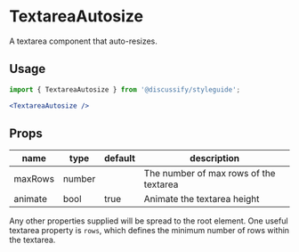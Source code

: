 # TextareaAutosize

A textarea component that auto-resizes.

## Usage

```jsx
import { TextareaAutosize } from '@discussify/styleguide';

<TextareaAutosize />
```

## Props

| name | type | default | description |
| ---- | ---- | ------- | ----------- |
| maxRows | number | | The number of max rows of the textarea |
| animate | bool | true | Animate the textarea height |

Any other properties supplied will be spread to the root element. One useful textarea property is `rows`, which defines the minimum number of rows within the textarea.
